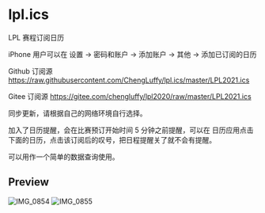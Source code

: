 # lpl.ics
LPL 赛程订阅日历

iPhone 用户可以在 设置 -> 密码和账户 -> 添加账户 -> 其他 -> 添加已订阅的日历

Github 订阅源 https://raw.githubusercontent.com/ChengLuffy/lpl.ics/master/LPL2021.ics

Gitee 订阅源 https://gitee.com/chengluffy/lpl2020/raw/master/LPL2021.ics

同步更新，请根据自己的网络环境自行选择。

加入了日历提醒，会在比赛预订开始时间 5 分钟之前提醒，可以在 日历应用点击下面的日历，点击该订阅后的叹号，把日程提醒关了就不会有提醒。

可以用作一个简单的数据查询使用。

Preview
---

![IMG_0854](https://user-images.githubusercontent.com/15682381/85242547-e7b62700-b471-11ea-9d3b-fbeb27e733ff.PNG)
![IMG_0855](https://user-images.githubusercontent.com/15682381/85242553-ea188100-b471-11ea-9d15-2bea61354a8f.PNG)
